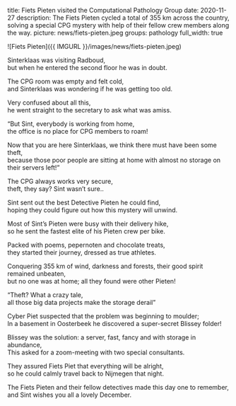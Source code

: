 title: Fiets Pieten visited the Computational Pathology Group
date: 2020-11-27
description: The Fiets Pieten cycled a total of 355 km across the country, solving a special CPG mystery with help of their fellow crew members along the way. 
picture: news/fiets-pieten.jpeg
groups: pathology
full_width: true

![Fiets Pieten]({{ IMGURL }}/images/news/fiets-pieten.jpeg)

Sinterklaas was visiting Radboud,  
but when he entered the second floor he was in doubt.

The CPG room was empty and felt cold,  
and Sinterklaas was wondering if he was getting too old.

Very confused about all this,  
he went straight to the secretary to ask what was amiss.

“But Sint, everybody is working from home,  
the office is no place for CPG members to roam!

Now that you are here Sinterklaas, we think there must have been some theft,  
because those poor people are sitting at home with almost no storage on their servers left!”

The CPG always works very secure,  
theft, they say? Sint wasn’t sure..

Sint sent out the best Detective Pieten he could find,  
hoping they could figure out how this mystery will unwind.

Most of Sint’s Pieten were busy with their delivery hike,  
so he sent the fastest elite of his Pieten crew per bike.

Packed with poems, pepernoten and chocolate treats,  
they started their journey, dressed as true athletes.

Conquering 355 km of wind, darkness and forests, their good spirit remained unbeaten,  
but no one was at home; all they found were other Pieten!

“Theft? What a crazy tale,  
all those big data projects make the storage derail”

Cyber Piet suspected that the problem was beginning to moulder;  
In a basement in Oosterbeek he discovered a super-secret Blissey folder!

Blissey was the solution: a server, fast, fancy and with storage in abundance,  
This asked for a zoom-meeting with two special consultants.

They assured Fiets Piet that everything will be alright,  
so he could calmly travel back to Nijmegen that night.

The Fiets Pieten and their fellow detectives made this day one to remember,  
and Sint wishes you all a lovely December.
